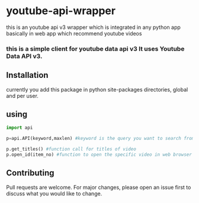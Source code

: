 # youtube-api-wrapper
this is an youtube api v3 wrapper which is integrated in any python app basically in web app which recommend youtube videos
### this is a simple client for youtube data api v3  It uses Youtube Data API v3.

## Installation
currently you add this package in python site-packages directories, global and per user.

## using
```python
import api

p=api.API(keyword,maxlen) #keyword is the query you want to search from youtube data api and maxlen is no. of response you want

p.get_titles() #function call for titles of video
p.open_id(item_no) #function to open the specific video in web browser 

```


## Contributing
Pull requests are welcome. For major changes, please open an issue first to discuss what you would like to change.
